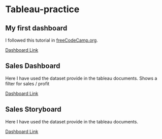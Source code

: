 # Tableau-practice

## My first dashboard

I followed this tutorial in [freeCodeCamp.org](https://www.youtube.com/watch?v=TPMlZxRRaBQ&t=588s).

[Dashboard Link](https://public.tableau.com/app/profile/kaushiknshamantha/viz/Practise1_16310785111230/Dashboard1?publish=yes)
 
## Sales Dashboard

Here I have used the dataset provide in the tableau documents.
Shows a filter for sales / profit

[Dashboard Link](https://public.tableau.com/app/profile/kaushiknshamantha/viz/SalesDashboard_16312517357750/Dashboard1?publish=yes)

## Sales Storyboard

Here I have used the dataset provide in the tableau documents.

[Dashboard Link](https://public.tableau.com/app/profile/kaushiknshamantha/viz/SalesDashboard_16312517357750/SalesStoryBoard?publish=yes)
